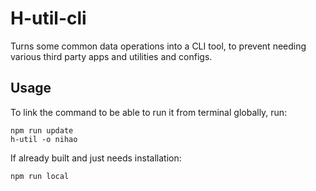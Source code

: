# H-util-cli

Turns some common data operations into a CLI tool, to prevent needing various third party apps and utilities and configs.

## Usage

To link the command to be able to run it from terminal globally, run:

```
npm run update
h-util -o nihao
```

If already built and just needs installation:

```
npm run local
```
